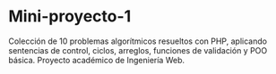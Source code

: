 # Mini-proyecto-1
Colección de 10 problemas algorítmicos resueltos con PHP, aplicando sentencias de control, ciclos, arreglos, funciones de validación y POO básica. Proyecto académico de Ingeniería Web.
